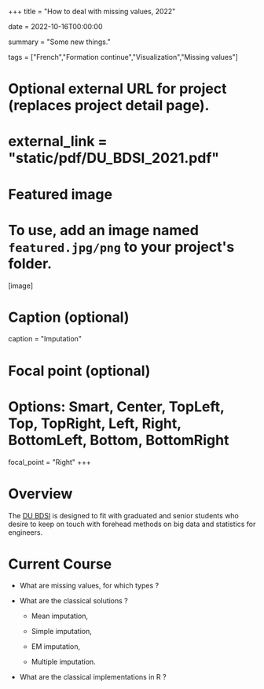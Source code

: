 +++
title = "How to deal with missing values, 2022"

date = 2022-10-16T00:00:00

summary = "Some new things."

tags = ["French","Formation continue","Visualization","Missing values"]

# Optional external URL for project (replaces project detail page).
# external_link = "static/pdf/DU_BDSI_2021.pdf"

# Featured image
# To use, add an image named `featured.jpg/png` to your project's folder. 
[image]
  # Caption (optional)
  caption = "Imputation"

  # Focal point (optional)
  # Options: Smart, Center, TopLeft, Top, TopRight, Left, Right, BottomLeft, Bottom, BottomRight
  focal_point = "Right"
+++

# Overview

The [DU BDSI](https://ensc.bordeaux-inp.fr/fr/big-data-et-statistique-pour-l-ingenieur) is designed to fit with graduated and senior students who desire to keep on touch with forehead methods on big data and statistics for engineers.
 
# Current Course

   - What are missing values, for which types ?

   - What are the classical solutions ?
   
     - Mean imputation,
     
     - Simple imputation,
     
     - EM imputation,
     
     - Multiple imputation.
   
   - What are the classical implementations in R ?

[<i class="fa fa-file-pdf fa-2x"></i>](/pdf/DU_BDSI_2022______NA.pdf)